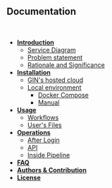 ## Documentation

<br>

* **[Introduction](https://github.com/G-Node/gin-proc/blob/master/README.md)**
  - [Service Diagram](gin-proc_workflow_draft.pdf)
  - [Problem statement](https://github.com/G-Node/gin-proc/blob/master/README.md#problem)
  - [Rationale and Significance](https://github.com/G-Node/gin-proc/blob/master/README.md#rationale)
* **[Installation](install.md)**
  - [GIN's hosted cloud](install.md#cloud)
  - [Local environment](install.md#local)
    - [Docker Compose](install.md#docker-compose)
    - [Manual](install.md#manual)
* **[Usage](usage.md)**
  - [Workflows](usage.md#workflows)
  - [User's Files](usage.md#files)
* **[Operations](operations.md)**
  - [After Login](operations.md#after-login)
  - [API](http://<GIN-PROC-SERVER>:8000/docs/api/)
  - [Inside Pipeline](operations.md#pipeline)
* **[FAQ](faq.md)**
* **[Authors & Contribution](https://github.com/G-Node/gin-proc/blob/master/README.md#authors)**
* **[License](https://github.com/G-Node/gin-proc/blob/master/README.md#license)**